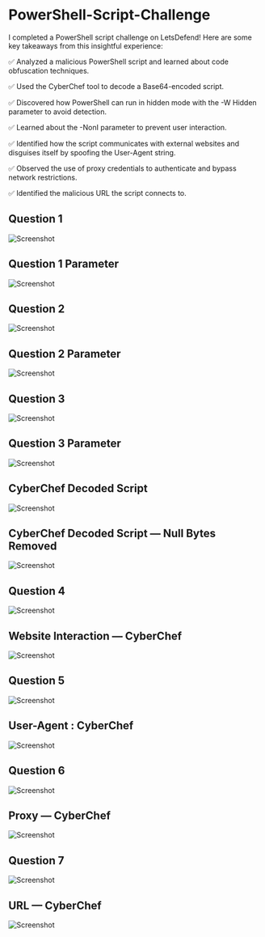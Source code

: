 # PowerShell-Script-Challenge

I completed a PowerShell script challenge on LetsDefend!
Here are some key takeaways from this insightful experience:

✅ Analyzed a malicious PowerShell script and learned about code obfuscation techniques.

✅ Used the CyberChef tool to decode a Base64-encoded script.

✅ Discovered how PowerShell can run in hidden mode with the -W Hidden parameter to avoid detection.

✅ Learned about the -NonI parameter to prevent user interaction.

✅ Identified how the script communicates with external websites and disguises itself by spoofing the User-Agent string.

✅ Observed the use of proxy credentials to authenticate and bypass network restrictions.

✅ Identified the malicious URL the script connects to.

## Question 1
![Screenshot](Question1.png)

## Question 1 Parameter
![Screenshot](CoommandEnc.png)

## Question 2
![Screenshot](Question2.png)

## Question 2 Parameter
![Screenshot](WHidden.png)

## Question 3
![Screenshot](Question3.png)

## Question 3 Parameter
![Screenshot](NonI.png)

## CyberChef Decoded Script
![Screenshot](NullBytes.png)

## CyberChef Decoded Script — Null Bytes Removed
![Screenshot](RemoveNullBytes.png)

## Question 4
![Screenshot](Question4.png)

## Website Interaction — CyberChef
![Screenshot](ScriptInteraction.png)

## Question 5
![Screenshot](Question5.png)

## User-Agent : CyberChef
![Screenshot](UserAgent.png)

## Question 6
![Screenshot](Question6.png)

## Proxy — CyberChef
![Screenshot](Proxy.png)

## Question 7
![Screenshot](Question7.png)

## URL — CyberChef
![Screenshot](UrL.png)
